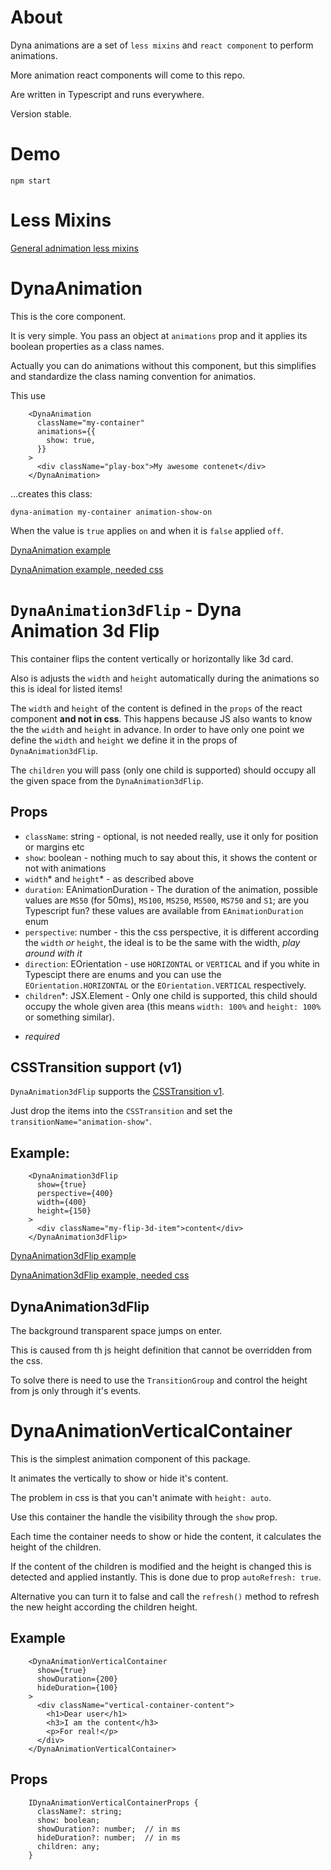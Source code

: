 # About

Dyna animations are a set of `less mixins` and `react component` to perform animations.

More animation react components will come to this repo.

Are written in Typescript and runs everywhere.

Version stable.

# Demo

`npm start`

# Less Mixins

[General adnimation less mixins](https://github.com/aneldev/dyna-animation/blob/master/dyna-animation-mixins.less)

# DynaAnimation

This is the core component.

It is very simple. You pass an object at `animations` prop and it applies its boolean properties as a class names.

Actually you can do animations without this component, but this simplifies and standardize the class naming convention for animatios.

This use
```
    <DynaAnimation
      className="my-container"
      animations={{
      	show: true,
      }}
    >
      <div className="play-box">My awesome contenet</div>
    </DynaAnimation>
```
...creates this class:
```
dyna-animation my-container animation-show-on
```
When the value is `true` applies `on` and when it is `false` applied `off`.

[DynaAnimation example](https://github.com/aneldev/dyna-animation/blob/master/dev/showcase/simple-one-element-animation.tsx)

[DynaAnimation example, needed css](https://github.com/aneldev/dyna-animation/blob/master/dev/showcase/simple-one-element-animation.less)

# `DynaAnimation3dFlip` - Dyna Animation 3d Flip

This container flips the content vertically or horizontally like 3d card.

Also is adjusts the `width` and `height` automatically during the animations so this is ideal for listed items!

The `width` and `height` of the content is defined in the `props` of the react component **and not in css**. This happens because JS also wants to know the the `width` and `height` in advance. In order to have only one point we define the `width` and `height` we define it in the props of `DynaAnimation3dFlip`.

The `children` you will pass (only one child is supported) should occupy all the given space from the `DynaAnimation3dFlip`.

## Props

- `className`: string - optional, is not needed really, use it only for position or margins etc
- `show`: boolean - nothing much to say about this, it shows the content or not with animations
- `width`* and `height`* - as described above
- `duration`: EAnimationDuration - The duration of the animation, possible values are `MS50` (for 50ms), `MS100`, `MS250`, `MS500`, `MS750` and `S1`; are you Typescript fun? these values are available from `EAnimationDuration` enum
- `perspective`: number - this the css perspective, it is different according the `width` _or_ `height`, the ideal is to be the same with the width, _play around with it_
- `direction`: EOrientation - use `HORIZONTAL` or `VERTICAL` and if you white in Typescipt there are enums and you can use the `EOrientation.HORIZONTAL` or the `EOrientation.VERTICAL` respectively.
- `children`*: JSX.Element - Only one child is supported, this child should occupy the whole given area (this means `width: 100%` and `height: 100%` or something similar).

* _required_

## CSSTransition support (v1)

`DynaAnimation3dFlip` supports the [CSSTransition v1](https://github.com/reactjs/react-transition-group/tree/v1-stable).

Just drop the items into the `CSSTransition` and set the `transitionName="animation-show"`. 

## Example:

```
    <DynaAnimation3dFlip
      show={true}
      perspective={400}
      width={400}
      height={150}
    >
      <div className="my-flip-3d-item">content</div>
    </DynaAnimation3dFlip>
```

[DynaAnimation3dFlip example](https://github.com/aneldev/dyna-animation/blob/master/dev/showcase/flip-3d-item-show-hide.tsx)

[DynaAnimation3dFlip example, needed css](https://github.com/aneldev/dyna-animation/blob/master/dev/showcase/flip-3d-item-show-hide.less)

## DynaAnimation3dFlip

The background transparent space jumps on enter.

This is caused from th js height definition that cannot be overridden from the css.

To solve there is need to use the `TransitionGroup` and control the height from js only through it's events.

# DynaAnimationVerticalContainer

This is the simplest animation component of this package. 

It animates the vertically to show or hide it's content.

The problem in css is that you can't animate with `height: auto`. 

Use this container the handle the visibility through the `show` prop.

Each time the container needs to show or hide the content, it calculates the height of the children.

If the content of the children is modified and the height is changed this is detected and applied instantly. This is done due to prop `autoRefresh: true`.
 
Alternative you can turn it to false and call the `refresh()` method to refresh the new height according the children height.

## Example

```   
    <DynaAnimationVerticalContainer
      show={true}
      showDuration={200}
      hideDuration={100}
    >
      <div className="vertical-container-content">
        <h1>Dear user</h1>
        <h3>I am the content</h3>
        <p>For real!</p>
      </div>
    </DynaAnimationVerticalContainer>
```

## Props

```
    IDynaAnimationVerticalContainerProps {
      className?: string;
      show: boolean;
      showDuration?: number;  // in ms
      hideDuration?: number;  // in ms
      children: any;
    }
```